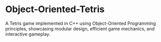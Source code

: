 # Object-Oriented-Tetris
A Tetris game implemented in C++ using Object-Oriented Programming principles, showcasing modular design, efficient game mechanics, and interactive gameplay.
